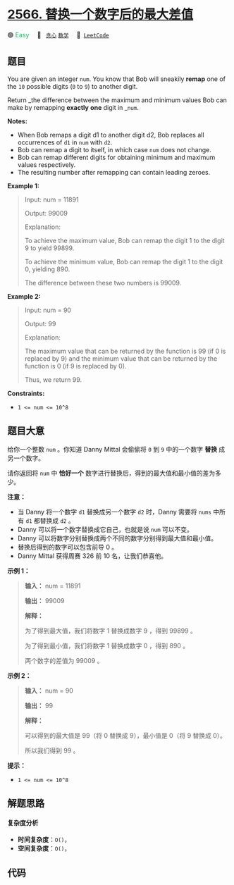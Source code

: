 # [2566. 替换一个数字后的最大差值](https://leetcode.com/problems/maximum-difference-by-remapping-a-digit)

🟢 <font color=#15bd66>Easy</font>&emsp; 🔖&ensp; [`贪心`](/tag/greedy.md) [`数学`](/tag/math.md)&emsp; 🔗&ensp;[`LeetCode`](https://leetcode.com/problems/maximum-difference-by-remapping-a-digit)

## 题目

You are given an integer `num`. You know that Bob will sneakily **remap** one
of the `10` possible digits (`0` to `9`) to another digit.

Return _the difference between the maximum and minimum  values Bob can make by
remapping **exactly** **one** digit in _`num`.

**Notes:**

  * When Bob remaps a digit d1 to another digit d2, Bob replaces all occurrences of `d1` in `num` with `d2`.
  * Bob can remap a digit to itself, in which case `num` does not change.
  * Bob can remap different digits for obtaining minimum and maximum values respectively.
  * The resulting number after remapping can contain leading zeroes.



**Example 1:**

> Input: num = 11891
> 
> Output: 99009
> 
> Explanation: 
> 
> To achieve the maximum value, Bob can remap the digit 1 to the digit 9 to yield 99899.
> 
> To achieve the minimum value, Bob can remap the digit 1 to the digit 0, yielding 890.
> 
> The difference between these two numbers is 99009.

**Example 2:**

> Input: num = 90
> 
> Output: 99
> 
> Explanation:
> 
> The maximum value that can be returned by the function is 99 (if 0 is replaced by 9) and the minimum value that can be returned by the function is 0 (if 9 is replaced by 0).
> 
> Thus, we return 99.



**Constraints:**

  * `1 <= num <= 10^8`


## 题目大意

给你一个整数 `num` 。你知道 Danny Mittal 会偷偷将 `0` 到 `9` 中的一个数字 **替换** 成另一个数字。

请你返回将 `num` 中 **恰好一个**  数字进行替换后，得到的最大值和最小值的差为多少。

**注意：**

  * 当 Danny 将一个数字 `d1` 替换成另一个数字 `d2` 时，Danny 需要将 `nums` 中所有 `d1` 都替换成 `d2` 。
  * Danny 可以将一个数字替换成它自己，也就是说 `num` 可以不变。
  * Danny 可以将数字分别替换成两个不同的数字分别得到最大值和最小值。
  * 替换后得到的数字可以包含前导 0 。
  * Danny Mittal 获得周赛 326 前 10 名，让我们恭喜他。



**示例 1：**

> 
> 
> 
> 
> 
> **输入：** num = 11891
> 
> **输出：** 99009
> 
> **解释：**
> 
> 为了得到最大值，我们将数字 1 替换成数字 9 ，得到 99899 。
> 
> 为了得到最小值，我们将数字 1 替换成数字 0 ，得到 890 。
> 
> 两个数字的差值为 99009 。
> 
> 

**示例 2：**

> 
> 
> 
> 
> 
> **输入：** num = 90
> 
> **输出：** 99
> 
> **解释：**
> 
> 可以得到的最大值是 99（将 0 替换成 9），最小值是 0（将 9 替换成 0）。
> 
> 所以我们得到 99 。



**提示：**

  * `1 <= num <= 10^8`


## 解题思路

#### 复杂度分析

- **时间复杂度**：`O()`，
- **空间复杂度**：`O()`，

## 代码

```javascript

```